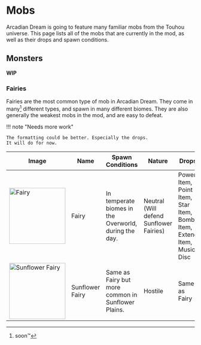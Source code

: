 # Mobs

Arcadian Dream is going to feature many familiar mobs from the Touhou universe. This page lists all of the mobs that are currently in the mod, as well as their drops and spawn conditions.

## Monsters

**WIP**

### Fairies

Fairies are the most common type of mob in Arcadian Dream. They come in many[^1] different types, and spawn in many different biomes. They are also generally the weakest mobs in the mod, and are easy to defeat.

[^1]: soon™

!!! note "Needs more work"

    The formatting could be better. Especially the drops.
    It will do for now.

Image | Name | Spawn Conditions | Nature | Drops
------|------|------------------|--------|------
<img alt="Fairy" width="150" src="../../images/fairy.png"/> | Fairy | In temperate biomes in the Overworld, during the day. | Neutral (Will defend Sunflower Fairies) | Power Item, Point Item, Star Item, Bomb Item, Extend Item, Music Disc
<img alt="Sunflower Fairy" width="150" src="../../images/sunflower_fairy.png"/> | Sunflower Fairy | Same as Fairy but more common in Sunflower Plains. | Hostile | Same as Fairy